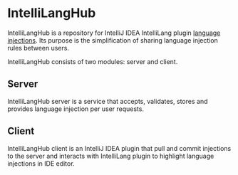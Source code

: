# IntelliLangHub
IntelliLangHub is a repository for IntelliJ IDEA IntelliLang plugin [language injections](https://www.jetbrains.com/help/idea/using-language-injections.html). Its purpose is the simplification of sharing language injection rules between users.

IntelliLangHub consists of two modules: server and client.


## Server
IntelliLangHub server is a service that accepts, validates, stores and provides language injection per user requests.


## Client
IntelliLangHub client is an IntelliJ IDEA plugin that pull and commit injections to the server and interacts with IntelliLang plugin to highlight language injections in IDE editor.